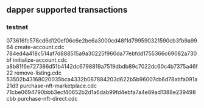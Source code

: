 ## dapper supported transactions

### testnet

073616fc578cd6d120ef06c6e2be6a3000cd48f1d799590321590cb3fb9a9964 create-account.cdc
784ed4a418c514af7d888515a9a30225f960da77ebfdd1755366c69082a730bf initialize-account.cdc
a8b81f6e727386d51b4142dc6798819a7519dbdb89c7022dc60c4b7375a46f22 remove-listing.cdc
53502b43168020035bca4332b087884203d622b5b96007cb6d78abfa091a21d3 purchase-nft-marketplace.cdc
71cbe0694790bbb3ecf40652b2d1a6dab99fd4ebfa7a4e89ad1388e239498cbb purchase-nft-direct.cdc
